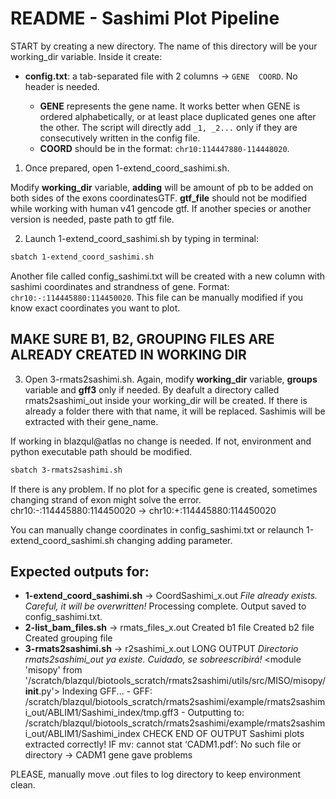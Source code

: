 # **README - Sashimi Plot Pipeline**  

START by creating a new directory. The name of this directory will be your working_dir variable. Inside it create: 

- **config.txt**: a tab-separated file with 2 columns -> `GENE	COORD`. No header is needed.  

  - **GENE** represents the gene name. It works better when GENE is ordered alphabetically, or at least place duplicated genes one after the other. The script will directly add `_1, _2...` only if they are consecutively written in the config file.  
  - **COORD** should be in the format: `chr10:114447880-114448020`.  


1. Once prepared, open 1-extend_coord_sashimi.sh. 

Modify **working_dir** variable, **adding** will be amount of pb to be added on both sides of the exons coordinatesGTF. **gtf_file** should not be modified while working with human v41 gencode gtf. If another species or another version is needed, paste path to gtf file. 


2. Launch 1-extend_coord_sashimi.sh by typing in terminal: 
```bash
sbatch 1-extend_coord_sashimi.sh
```
Another file called config_sashimi.txt will be created with a new column with sashimi coordinates and strandness of gene. Format: `chr10:-:114445880:114450020`. This file can be manually modified if you know exact coordinates you want to plot. 

## MAKE SURE B1, B2, GROUPING FILES ARE ALREADY CREATED IN WORKING DIR

3. Open 3-rmats2sashimi.sh. Again, modify **working_dir** variable, **groups** variable and **gff3** only if needed. By deafult a directory called rmats2sashimi_out inside your working_dir will be created. If there is already a folder there with that name, it will be replaced. Sashimis will be extracted with their gene_name.

If working in blazqul@atlas no change is needed. If not, environment and python executable path should be modified. 

```bash
sbatch 3-rmats2sashimi.sh
```

If there is any problem. If no plot for a specific gene is created, sometimes changing strand of exon might solve the error. 
chr10:-:114445880:114450020 -> chr10:+:114445880:114450020

You can manually change coordinates in config_sashimi.txt or relaunch 1-extend_coord_sashimi.sh changing adding parameter. 

## Expected outputs for:
- **1-extend_coord_sashimi.sh** -> CoordSashimi_x.out
    *File already exists. Careful, it will be overwritten!*
    Processing complete. Output saved to config_sashimi.txt.
- **2-list_bam_files.sh** -> rmats_files_x.out
    Created b1 file
    Created b2 file
    Created grouping file
- **3-rmats2sashimi.sh** -> r2sashimi_x.out
  LONG OUTPUT
    *Directorio rmats2sashimi_out ya existe. Cuidado, se sobreescribirá!*
    <module 'misopy' from '/scratch/blazqul/biotools_scratch/rmats2sashimi/utils/src/MISO/misopy/__init__.py'>
    Indexing GFF...
      - GFF: /scratch/blazqul/biotools_scratch/rmats2sashimi/example/rmats2sashimi_out/ABLIM1/Sashimi_index/tmp.gff3
      - Outputting to: /scratch/blazqul/biotools_scratch/rmats2sashimi/example/rmats2sashimi_out/ABLIM1/Sashimi_index
  CHECK END OF OUTPUT
    Sashimi plots extracted correctly!
    IF mv: cannot stat ‘CADM1.pdf’: No such file or directory -> CADM1 gene gave problems


PLEASE, manually move .out files to log directory to keep environment clean. 
